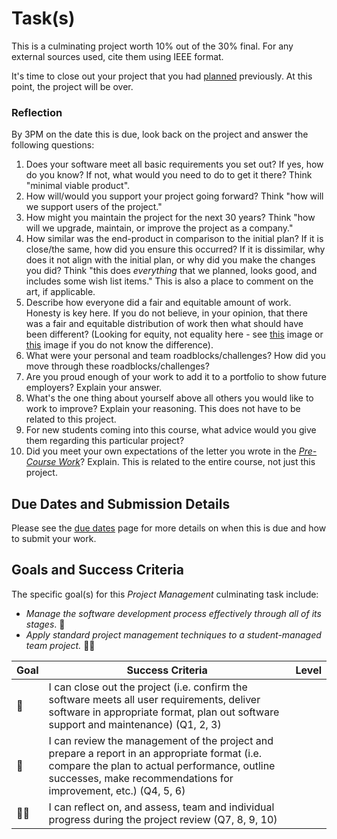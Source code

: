 # Task(s)

This is a culminating project worth 10% out of the 30% final. For any external sources used, cite them using IEEE format.  

It's time to close out your project that you had [planned][program-plan] previously. At this point, the project will be over.

### Reflection
By 3PM on the date this is due, look back on the project and answer the following questions:
1. Does your software meet all basic requirements you set out? If yes, how do you know? If not, what would you need to do to get it there? Think "minimal viable product".
2. How will/would you support your project going forward? Think "how will we support users of the project."
3. How might you maintain the project for the next 30 years? Think "how will we upgrade, maintain, or improve the project as a company."
4. How similar was the end-product in comparison to the initial plan? If it is close/the same, how did you ensure this occurred? If it is dissimilar, why does it not align with the initial plan, or why did you make the changes you did? Think "this does _everything_ that we planned, looks good, and includes some wish list items." This is also a place to comment on the art, if applicable.
5. Describe how everyone did a fair and equitable amount of work. Honesty is key here. If you do not believe, in your opinion, that there was a fair and equitable distribution of work then what should have been different? (Looking for equity, not equality here - see [this][eq-v-eq] image or [this][eq-v-eq-2] image if you do not know the difference).
6. What were your personal and team roadblocks/challenges? How did you move through these roadblocks/challenges?
7. Are you proud enough of your work to add it to a portfolio to show future employers?  Explain your answer.
8. What's the one thing about yourself above all others you would like to work to improve? Explain your reasoning. This does not have to be related to this project.
9. For new students coming into this course, what advice would you give them regarding this particular project?
10. Did you meet your own expectations of the letter you wrote in the [_Pre-Course Work_](https://github.com/johnfraserss/ICS4U/wiki/Pre-Course-Work)? Explain. This is related to the entire course, not just this project.

## Due Dates and Submission Details

Please see the [due dates](./Due-Dates-and-Submission-Details) page for more details on when this is due and how to submit your work.

## Goals and Success Criteria

The specific goal(s) for this _Project Management_ culminating task include:

  * _Manage the software development process effectively through all of its stages_. &#x1F4D8;
  * _Apply standard project management techniques to a student-managed team project._ &#x1F4D8;&#x1F4D8;

| Goal      | Success Criteria                  | Level |
| ----------| --------------------------------- | ----- |
| &#x1F4D8; | I can close out the project (i.e. confirm the software meets all user requirements, deliver software in appropriate format, plan out software support and maintenance) (Q1, 2, 3) | |
| &#x1F4D8; | I can review the management of the project and prepare a report in an appropriate format (i.e. compare the plan to actual performance, outline successes, make recommendations for improvement, etc.) (Q4, 5, 6)  |  |
| &#x1F4D8;&#x1F4D8; | I can reflect on, and assess, team and individual progress during the project review (Q7, 8, 9, 10) | |

[program-plan]: ./Project-Planning
[eq-v-eq]: https://static.diffen.com/uploadz/3/37/Equality-equity-justice-lores.png
[eq-v-eq-2]: https://static.diffen.com/uploadz/d/dd/Inclusion.jpg
